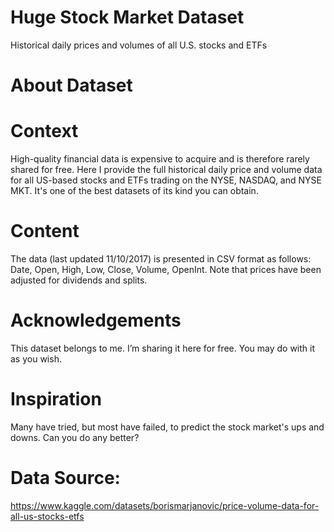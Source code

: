 # Huge Stock Market Dataset
Historical daily prices and volumes of all U.S. stocks and ETFs

# About Dataset
# Context

High-quality financial data is expensive to acquire and is therefore rarely shared for free. Here I provide the full historical daily price and volume data for all US-based stocks and ETFs trading on the NYSE, NASDAQ, and NYSE MKT. It's one of the best datasets of its kind you can obtain.

# Content
The data (last updated 11/10/2017) is presented in CSV format as follows: Date, Open, High, Low, Close, Volume, OpenInt. Note that prices have been adjusted for dividends and splits.

# Acknowledgements
This dataset belongs to me. I’m sharing it here for free. You may do with it as you wish.

# Inspiration
Many have tried, but most have failed, to predict the stock market's ups and downs. Can you do any better?

# Data Source:
https://www.kaggle.com/datasets/borismarjanovic/price-volume-data-for-all-us-stocks-etfs
